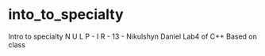 # into_to_specialty
Intro to specialty N U L P - I R - 13 - Nikulshyn Daniel
Lab4 of C++ 
Based on class 
